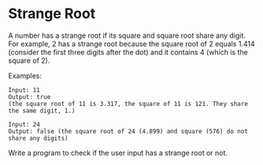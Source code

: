 # Strange Root

A number has a strange root if its square and square root share any digit. For example, 2 has a strange root because the square root of 2 equals 1.414 (consider the first three digits after the dot) and it contains 4 (which is the square of 2).

Examples:
```
Input: 11
Output: true 
(the square root of 11 is 3.317, the square of 11 is 121. They share the same digit, 1.)
 
Input: 24
Output: false (the square root of 24 (4.899) and square (576) do not share any digits) 
```

Write a program to check if the user input has a strange root or not.
